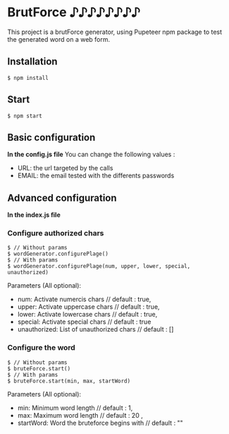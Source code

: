 # BrutForce ♪♪♪♪♪♪♪♪
This project is a brutForce generator,
using Pupeteer npm package
to test the generated word on a web form.

## Installation
```
$ npm install
```

## Start
```
$ npm start
```

## Basic configuration
**In the config.js file**
You can change the following values :
* URL: the url targeted by the calls
* EMAIL: the email tested with the differents passwords

## Advanced configuration
**In the index.js file**
### Configure authorized chars
```
$ // Without params
$ wordGenerator.configurePlage()
$ // With params
$ wordGenerator.configurePlage(num, upper, lower, special, unauthorized)
```
Parameters (All optional):
* num: Activate numercis chars // default : true, 
* upper: Activate uppercase chars  // default : true, 
* lower: Activate lowercase chars // default : true, 
* special: Activate special chars // default : true
* unauthorized: List of unauthorized chars // default : []

### Configure the word
```
$ // Without params
$ bruteForce.start()
$ // With params
$ bruteForce.start(min, max, startWord)
```
Parameters (All optional):
* min: Minimum word length // default : 1, 
* max: Maximum word length // default : 20 , 
* startWord: Word the bruteforce begins with // default : ""
